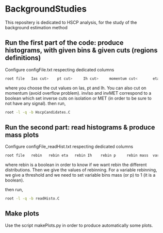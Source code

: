 # BackgroundStudies

This repositery is dedicated to HSCP analysis, for the study of the background estimation method

## Run the first part of the code: produce histograms, with given bins & given cuts (regions definitions)

Configure configFile.txt respecting dedicated columns
```bash
root file   Ias cut>    pt cut>     Ih cut>     momentum cut<       eta num. of bins    Ih num. of bins       p num. of bins      mass num. of bins     invIso  invMET 
```
where you choose the cut values on Ias, pt and Ih. You can also cut on momentum (avoid overflow problem). 
invIso and invMET correspond to a boolean which set inverse cuts on isolation or MET (in order to be sure to not have any signal). 
then run,
```bash
root -l -q -b HscpCandidates.C
```

## Run the second part: read histograms & produce mass plots 

Configure configFile_readHist.txt respecting dedicated columns
```bash
root file   rebin   rebin eta   rebin Ih    rebin p     rebin mass  variable bins mass      variable bins p     threshold mass      threshold p
```
where rebin is a boolean in order to know if we want rebin the different distributions. Then we give the values of rebinning.
For a variable rebinning, we give a threshold and we need to set variable bins mass (or p) to 1 (it is a boolean). 

then run,
```bash
root -l -q -b readHisto.C
```

## Make plots

Use the script makePlots.py in order to produce automatically some plots.
